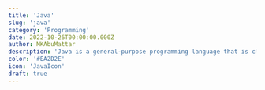 ```yaml
---
title: 'Java'
slug: 'java'
category: 'Programming'
date: 2022-10-26T00:00:00.000Z
author: MKAbuMattar
description: 'Java is a general-purpose programming language that is class-based, object-oriented, and designed to have as few implementation dependencies as possible.'
color: '#EA2D2E'
icon: 'JavaIcon'
draft: true
---
```

